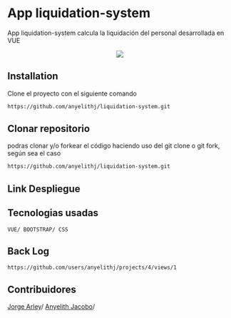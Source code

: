 # App liquidation-system

App liquidation-system calcula la liquidación del personal desarrollada en VUE
<div align="center">
  <img src="https://img.icons8.com/fluency/96/000000/withdrawal.png"/>
</div>

## Installation
Clone el proyecto con el siguiente comando

```bash
https://github.com/anyelithj/liquidation-system.git
```
## Clonar repositorio
podras clonar y/o forkear el código haciendo uso del git clone o git fork, según sea el caso

```bash
https://github.com/anyelithj/liquidation-system.git
```

## Link Despliegue


## Tecnologias usadas
`VUE/ BOOTSTRAP/ CSS`

## Back Log
`https://github.com/users/anyelithj/projects/4/views/1`


## Contribuidores
[Jorge Arley](https://github.com/drbobby27)/
[Anyelith Jacobo](https://github.com/anyelithj)/

